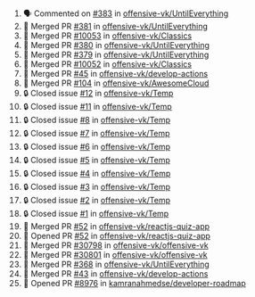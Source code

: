 <!--START_SECTION:activity-->

1. 🗣 Commented on [#383](https://github.com/offensive-vk/UntilEverything/pull/383#issuecomment-3351876276) in [offensive-vk/UntilEverything](https://github.com/offensive-vk/UntilEverything)
2. 🎉 Merged PR [#381](https://github.com/offensive-vk/UntilEverything/pull/381) in [offensive-vk/UntilEverything](https://github.com/offensive-vk/UntilEverything)
3. 🎉 Merged PR [#10053](https://github.com/offensive-vk/Classics/pull/10053) in [offensive-vk/Classics](https://github.com/offensive-vk/Classics)
4. 🎉 Merged PR [#380](https://github.com/offensive-vk/UntilEverything/pull/380) in [offensive-vk/UntilEverything](https://github.com/offensive-vk/UntilEverything)
5. 🎉 Merged PR [#379](https://github.com/offensive-vk/UntilEverything/pull/379) in [offensive-vk/UntilEverything](https://github.com/offensive-vk/UntilEverything)
6. 🎉 Merged PR [#10052](https://github.com/offensive-vk/Classics/pull/10052) in [offensive-vk/Classics](https://github.com/offensive-vk/Classics)
7. 🎉 Merged PR [#45](https://github.com/offensive-vk/develop-actions/pull/45) in [offensive-vk/develop-actions](https://github.com/offensive-vk/develop-actions)
8. 🎉 Merged PR [#104](https://github.com/offensive-vk/AwesomeCloud/pull/104) in [offensive-vk/AwesomeCloud](https://github.com/offensive-vk/AwesomeCloud)
9. 🔒 Closed issue [#12](https://github.com/offensive-vk/Temp/issues/12) in [offensive-vk/Temp](https://github.com/offensive-vk/Temp)
10. 🔒 Closed issue [#11](https://github.com/offensive-vk/Temp/issues/11) in [offensive-vk/Temp](https://github.com/offensive-vk/Temp)
11. 🔒 Closed issue [#8](https://github.com/offensive-vk/Temp/issues/8) in [offensive-vk/Temp](https://github.com/offensive-vk/Temp)
12. 🔒 Closed issue [#7](https://github.com/offensive-vk/Temp/issues/7) in [offensive-vk/Temp](https://github.com/offensive-vk/Temp)
13. 🔒 Closed issue [#6](https://github.com/offensive-vk/Temp/issues/6) in [offensive-vk/Temp](https://github.com/offensive-vk/Temp)
14. 🔒 Closed issue [#5](https://github.com/offensive-vk/Temp/issues/5) in [offensive-vk/Temp](https://github.com/offensive-vk/Temp)
15. 🔒 Closed issue [#4](https://github.com/offensive-vk/Temp/issues/4) in [offensive-vk/Temp](https://github.com/offensive-vk/Temp)
16. 🔒 Closed issue [#3](https://github.com/offensive-vk/Temp/issues/3) in [offensive-vk/Temp](https://github.com/offensive-vk/Temp)
17. 🔒 Closed issue [#2](https://github.com/offensive-vk/Temp/issues/2) in [offensive-vk/Temp](https://github.com/offensive-vk/Temp)
18. 🔒 Closed issue [#1](https://github.com/offensive-vk/Temp/issues/1) in [offensive-vk/Temp](https://github.com/offensive-vk/Temp)
19. 🎉 Merged PR [#52](https://github.com/offensive-vk/reactjs-quiz-app/pull/52) in [offensive-vk/reactjs-quiz-app](https://github.com/offensive-vk/reactjs-quiz-app)
20. 💪 Opened PR [#52](https://github.com/offensive-vk/reactjs-quiz-app/pull/52) in [offensive-vk/reactjs-quiz-app](https://github.com/offensive-vk/reactjs-quiz-app)
21. 🎉 Merged PR [#30798](https://github.com/offensive-vk/offensive-vk/pull/30798) in [offensive-vk/offensive-vk](https://github.com/offensive-vk/offensive-vk)
22. 🎉 Merged PR [#30801](https://github.com/offensive-vk/offensive-vk/pull/30801) in [offensive-vk/offensive-vk](https://github.com/offensive-vk/offensive-vk)
23. 🎉 Merged PR [#368](https://github.com/offensive-vk/UntilEverything/pull/368) in [offensive-vk/UntilEverything](https://github.com/offensive-vk/UntilEverything)
24. 🎉 Merged PR [#43](https://github.com/offensive-vk/develop-actions/pull/43) in [offensive-vk/develop-actions](https://github.com/offensive-vk/develop-actions)
25. 💪 Opened PR [#8976](https://github.com/kamranahmedse/developer-roadmap/pull/8976) in [kamranahmedse/developer-roadmap](https://github.com/kamranahmedse/developer-roadmap)
<!--END_SECTION:activity-->
